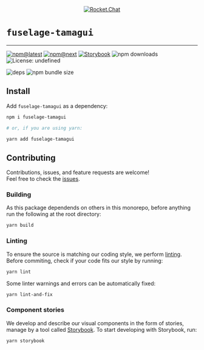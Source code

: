 <!--header-->

<p align="center">
  <a href="https://rocket.chat" title="Rocket.Chat">
    <img src="https://github.com/RocketChat/Rocket.Chat.Artwork/raw/master/Logos/2020/png/logo-horizontal-red.png" alt="Rocket.Chat" />
  </a>
</p>

# `fuselage-tamagui`

---

[![npm@latest](https://img.shields.io/npm/v/fuselage-tamagui/latest?style=flat-square)](https://www.npmjs.com/package/fuselage-tamagui/v/latest) [![npm@next](https://img.shields.io/npm/v/fuselage-tamagui/next?style=flat-square)](https://www.npmjs.com/package/fuselage-tamagui/v/next) [![Storybook](https://cdn.jsdelivr.net/gh/storybookjs/brand@master/badge/badge-storybook.svg)](https://rocketchat.github.io/fuselage/fuselage-tamagui) ![npm downloads](https://img.shields.io/npm/dw/fuselage-tamagui?style=flat-square) ![License: undefined](https://img.shields.io/npm/l/fuselage-tamagui?style=flat-square)

![deps](https://img.shields.io/librariesio/release/npm/fuselage-tamagui?style=flat-square) ![npm bundle size](https://img.shields.io/bundlephobia/min/fuselage-tamagui?style=flat-square)

<!--/header-->

## Install

<!--install-->

Add `fuselage-tamagui` as a dependency:

```sh
npm i fuselage-tamagui

# or, if you are using yarn:

yarn add fuselage-tamagui
```

<!--/install-->

## Contributing

<!--contributing(msg)-->

Contributions, issues, and feature requests are welcome!<br />
Feel free to check the [issues](https://github.com/RocketChat/fuselage/issues).

<!--/contributing(msg)-->

### Building

As this package dependends on others in this monorepo, before anything run the following at the root directory:

<!--yarn(build)-->

```sh
yarn build
```

<!--/yarn(build)-->

### Linting

To ensure the source is matching our coding style, we perform [linting](https://en.wikipedia.org/wiki/Lint_(software)).
Before commiting, check if your code fits our style by running:

<!--yarn(lint)-->

```sh
yarn lint
```

<!--/yarn(lint)-->

Some linter warnings and errors can be automatically fixed:

<!--yarn(lint-and-fix)-->

```sh
yarn lint-and-fix
```

<!--/yarn(lint-and-fix)-->



### Component stories

We develop and describe our visual components in the form of stories, manage by a tool called [Storybook](https://storybook.js.org/).
To start developing with Storybook, run:

<!--yarn(storybook)-->

```sh
yarn storybook
```

<!--/yarn(storybook)-->